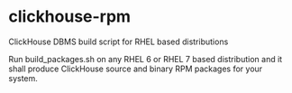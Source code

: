 # clickhouse-rpm
ClickHouse DBMS build script for RHEL based distributions

Run build_packages.sh on any RHEL 6 or RHEL 7 based distribution and it shall produce ClickHouse source and binary RPM packages for your system.

